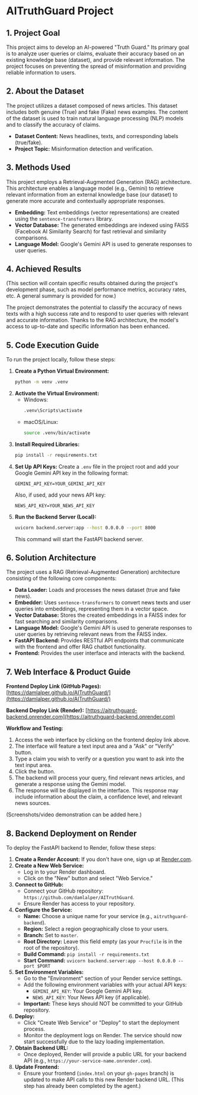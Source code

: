# AITruthGuard Project

## 1. Project Goal

This project aims to develop an AI-powered "Truth Guard." Its primary goal is to analyze user queries or claims, evaluate their accuracy based on an existing knowledge base (dataset), and provide relevant information. The project focuses on preventing the spread of misinformation and providing reliable information to users.

## 2. About the Dataset

The project utilizes a dataset composed of news articles. This dataset includes both genuine (True) and fake (Fake) news examples. The content of the dataset is used to train natural language processing (NLP) models and to classify the accuracy of claims.

*   **Dataset Content:** News headlines, texts, and corresponding labels (true/fake).
*   **Project Topic:** Misinformation detection and verification.

## 3. Methods Used

This project employs a Retrieval-Augmented Generation (RAG) architecture. This architecture enables a language model (e.g., Gemini) to retrieve relevant information from an external knowledge base (our dataset) to generate more accurate and contextually appropriate responses.

*   **Embedding:** Text embeddings (vector representations) are created using the `sentence-transformers` library.
*   **Vector Database:** The generated embeddings are indexed using FAISS (Facebook AI Similarity Search) for fast retrieval and similarity comparisons.
*   **Language Model:** Google's Gemini API is used to generate responses to user queries.

## 4. Achieved Results

(This section will contain specific results obtained during the project's development phase, such as model performance metrics, accuracy rates, etc. A general summary is provided for now.)

The project demonstrates the potential to classify the accuracy of news texts with a high success rate and to respond to user queries with relevant and accurate information. Thanks to the RAG architecture, the model's access to up-to-date and specific information has been enhanced.

## 5. Code Execution Guide

To run the project locally, follow these steps:

1.  **Create a Python Virtual Environment:**
    ```bash
    python -m venv .venv
    ```
2.  **Activate the Virtual Environment:**
    *   Windows:
        ```bash
        .venv\Scripts\activate
        ```
    *   macOS/Linux:
        ```bash
        source .venv/bin/activate
        ```
3.  **Install Required Libraries:**
    ```bash
    pip install -r requirements.txt
    ```
4.  **Set Up API Keys:**
    Create a `.env` file in the project root and add your Google Gemini API key in the following format:
    ```
    GEMINI_API_KEY=YOUR_GEMINI_API_KEY
    ```
    Also, if used, add your news API key:
    ```
    NEWS_API_KEY=YOUR_NEWS_API_KEY
    ```
5.  **Run the Backend Server (Local):**
    ```bash
    uvicorn backend.server:app --host 0.0.0.0 --port 8000
    ```
    This command will start the FastAPI backend server.

## 6. Solution Architecture

The project uses a RAG (Retrieval-Augmented Generation) architecture consisting of the following core components:

*   **Data Loader:** Loads and processes the news dataset (true and fake news).
*   **Embedder:** Uses `sentence-transformers` to convert news texts and user queries into embeddings, representing them in a vector space.
*   **Vector Database:** Stores the created embeddings in a FAISS index for fast searching and similarity comparisons.
*   **Language Model:** Google's Gemini API is used to generate responses to user queries by retrieving relevant news from the FAISS index.
*   **FastAPI Backend:** Provides RESTful API endpoints that communicate with the frontend and offer RAG chatbot functionality.
*   **Frontend:** Provides the user interface and interacts with the backend.

## 7. Web Interface & Product Guide

**Frontend Deploy Link (GitHub Pages):** [https://damlalper.github.io/AITruthGuard/](https://damlalper.github.io/AITruthGuard/)

**Backend Deploy Link (Render):** [https://aitruthguard-backend.onrender.com](https://aitruthguard-backend.onrender.com)

**Workflow and Testing:**

1.  Access the web interface by clicking on the frontend deploy link above.
2.  The interface will feature a text input area and a "Ask" or "Verify" button.
3.  Type a claim you wish to verify or a question you want to ask into the text input area.
4.  Click the button.
5.  The backend will process your query, find relevant news articles, and generate a response using the Gemini model.
6.  The response will be displayed in the interface. This response may include information about the claim, a confidence level, and relevant news sources.

(Screenshots/video demonstration can be added here.)

## 8. Backend Deployment on Render

To deploy the FastAPI backend to Render, follow these steps:

1.  **Create a Render Account:** If you don't have one, sign up at [Render.com](https://render.com/).
2.  **Create a New Web Service:**
    *   Log in to your Render dashboard.
    *   Click on the "New" button and select "Web Service."
3.  **Connect to GitHub:**
    *   Connect your GitHub repository: `https://github.com/damlalper/AITruthGuard`.
    *   Ensure Render has access to your repository.
4.  **Configure the Service:**
    *   **Name:** Choose a unique name for your service (e.g., `aitruthguard-backend`).
    *   **Region:** Select a region geographically close to your users.
    *   **Branch:** Set to `master`.
    *   **Root Directory:** Leave this field empty (as your `Procfile` is in the root of the repository).
    *   **Build Command:** `pip install -r requirements.txt`
    *   **Start Command:** `uvicorn backend.server:app --host 0.0.0.0 --port $PORT`
5.  **Set Environment Variables:**
    *   Go to the "Environment" section of your Render service settings.
    *   Add the following environment variables with your actual API keys:
        *   `GEMINI_API_KEY`: Your Google Gemini API key.
        *   `NEWS_API_KEY`: Your News API key (if applicable).
    *   **Important:** These keys should NOT be committed to your GitHub repository.
6.  **Deploy:**
    *   Click "Create Web Service" or "Deploy" to start the deployment process.
    *   Monitor the deployment logs on Render. The service should now start successfully due to the lazy loading implementation.
7.  **Obtain Backend URL:**
    *   Once deployed, Render will provide a public URL for your backend API (e.g., `https://your-service-name.onrender.com`).
8.  **Update Frontend:**
    *   Ensure your frontend (`index.html` on your `gh-pages` branch) is updated to make API calls to this new Render backend URL. (This step has already been completed by the agent.)